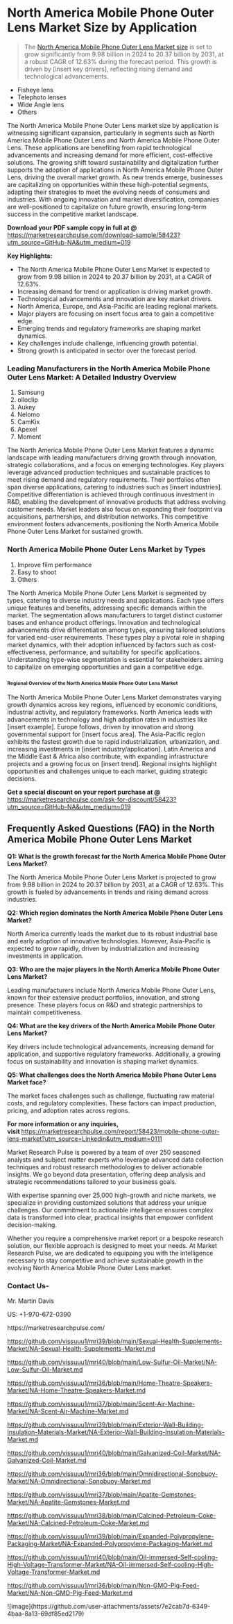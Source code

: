 <h1>North America Mobile Phone Outer Lens Market&nbsp;Size by Application</h1><blockquote><p>The <a href="https://marketresearchpulse.com/download-sample/58423?utm_source=GitHub-NA&amp;utm_medium=019">North America Mobile Phone Outer Lens Market size</a> is set to grow significantly from 9.98 billion in 2024 to 20.37 billion by 2031, at a robust CAGR of 12.63% during the forecast period. This growth is driven by [insert key drivers], reflecting rising demand and technological advancements.</p></blockquote><ul><li>Fisheye lens<li> Telephoto lenses<li> Wide Angle lens<li> Others</li></ul><p>The North America Mobile Phone Outer Lens market size by application is witnessing significant expansion, particularly in segments such as North America Mobile Phone Outer Lens and North America Mobile Phone Outer Lens. These applications are benefiting from rapid technological advancements and increasing demand for more efficient, cost-effective solutions. The growing shift toward sustainability and digitalization further supports the adoption of applications in North America Mobile Phone Outer Lens, driving the overall market growth. As new trends emerge, businesses are capitalizing on opportunities within these high-potential segments, adapting their strategies to meet the evolving needs of consumers and industries. With ongoing innovation and market diversification, companies are well-positioned to capitalize on future growth, ensuring long-term success in the competitive market landscape.</p><p><strong>Download your PDF sample copy in full at @ </strong><a href="https://marketresearchpulse.com/download-sample/58423?utm_source=GitHub-NA&amp;utm_medium=019">https://marketresearchpulse.com/download-sample/58423?utm_source=GitHub-NA&amp;utm_medium=019</a></p><p><strong>Key Highlights: </strong></p><ul><li>The North America Mobile Phone Outer Lens Market is expected to grow from 9.98 billion in 2024 to 20.37 billion by 2031, at a CAGR of 12.63%.</li><li>Increasing demand for trend or application is driving market growth.</li><li>Technological advancements and innovation are key market drivers.</li><li>North America, Europe, and Asia-Pacific are leading regional markets.</li><li>Major players are focusing on insert focus area to gain a competitive edge.</li><li>Emerging trends and regulatory frameworks are shaping market dynamics.</li><li>Key challenges include challenge, influencing growth potential.</li><li>Strong growth is anticipated in sector over the forecast period.</li></ul><h3>Leading Manufacturers in the North America Mobile Phone Outer Lens Market: A Detailed Industry Overview</h3><ol><li>Samsung</li><li>olloclip</li><li>Aukey</li><li>Nelomo</li><li>CamKix</li><li>Apexel</li><li>Moment</li></ol><div class="flex max-w-full flex-col flex-grow"><div class="min-h-8 text-message flex w-full flex-col items-end gap-2 whitespace-normal break-words [.text-message+&amp;]:mt-5" dir="auto" data-message-author-role="assistant" data-message-id="fd8432e4-4910-450d-b182-61b7bfb0a01f" data-message-model-slug="gpt-4o"><div class="flex w-full flex-col gap-1 empty:hidden first:pt-[3px]"><div class="markdown prose w-full break-words dark:prose-invert light"><p>The North America Mobile Phone Outer Lens Market features a dynamic landscape with leading manufacturers driving growth through innovation, strategic collaborations, and a focus on emerging technologies. Key players leverage advanced production techniques and sustainable practices to meet rising demand and regulatory requirements. Their portfolios often span diverse applications, catering to industries such as [insert industries]. Competitive differentiation is achieved through continuous investment in R&amp;D, enabling the development of innovative products that address evolving customer needs. Market leaders also focus on expanding their footprint via acquisitions, partnerships, and distribution networks. This competitive environment fosters advancements, positioning the North America Mobile Phone Outer Lens Market for sustained growth.</p></div></div></div></div><h3>North America Mobile Phone Outer Lens Market by Types</h3><ol><li>Improve film performance<li> Easy to shoot<li> Others</li></ol><div class="flex max-w-full flex-col flex-grow"><div class="min-h-8 text-message flex w-full flex-col items-end gap-2 whitespace-normal break-words [.text-message+&amp;]:mt-5" dir="auto" data-message-author-role="assistant" data-message-id="084470be-0bb7-4664-bddf-5156b4f41249" data-message-model-slug="gpt-4o-mini"><div class="flex w-full flex-col gap-1 empty:hidden first:pt-[3px]"><div class="markdown prose w-full break-words dark:prose-invert light"><p>The North America Mobile Phone Outer Lens Market is segmented by types, catering to diverse industry needs and applications. Each type offers unique features and benefits, addressing specific demands within the market. The segmentation allows manufacturers to target distinct customer bases and enhance product offerings. Innovation and technological advancements drive differentiation among types, ensuring tailored solutions for varied end-user requirements. These types play a pivotal role in shaping market dynamics, with their adoption influenced by factors such as cost-effectiveness, performance, and suitability for specific applications. Understanding type-wise segmentation is essential for stakeholders aiming to capitalize on emerging opportunities and gain a competitive edge.</p></div></div></div></div><h3><span style="font-size: 11px;">Regional Overview of the North America Mobile Phone Outer Lens Market</span></h3><div class="flex max-w-full flex-col flex-grow"><div class="min-h-8 text-message flex w-full flex-col items-end gap-2 whitespace-normal break-words [.text-message+&amp;]:mt-5" dir="auto" data-message-author-role="assistant" data-message-id="e9038762-ce64-4e30-91c9-9bd413514231" data-message-model-slug="gpt-4o-mini"><div class="flex w-full flex-col gap-1 empty:hidden first:pt-[3px]"><div class="markdown prose w-full break-words dark:prose-invert light"><p>The North America Mobile Phone Outer Lens Market demonstrates varying growth dynamics across key regions, influenced by economic conditions, industrial activity, and regulatory frameworks. North America leads with advancements in technology and high adoption rates in industries like [insert example]. Europe follows, driven by innovation and strong governmental support for [insert focus area]. The Asia-Pacific region exhibits the fastest growth due to rapid industrialization, urbanization, and increasing investments in [insert industry/application]. Latin America and the Middle East &amp; Africa also contribute, with expanding infrastructure projects and a growing focus on [insert trend]. Regional insights highlight opportunities and challenges unique to each market, guiding strategic decisions.</p></div></div></div></div><p><strong>Get a special discount on your report purchase at @ </strong><a href="https://marketresearchpulse.com/ask-for-discount/58423?utm_source=GitHub-NA&amp;utm_medium=019">https://marketresearchpulse.com/ask-for-discount/58423?utm_source=GitHub-NA&amp;utm_medium=019</a></p><h2>Frequently Asked Questions (FAQ) in the North America Mobile Phone Outer Lens Market</h2><p><strong>Q1: What is the growth forecast for the North America Mobile Phone Outer Lens Market?</strong></p><p>The North America Mobile Phone Outer Lens Market is projected to grow from 9.98 billion in 2024 to 20.37 billion by 2031, at a CAGR of 12.63%. This growth is fueled by advancements in trends and rising demand across industries.</p><p><strong>Q2: Which region dominates the North America Mobile Phone Outer Lens Market?</strong></p><p>North America currently leads the market due to its robust industrial base and early adoption of innovative technologies. However, Asia-Pacific is expected to grow rapidly, driven by industrialization and increasing investments in application.</p><p><strong>Q3: Who are the major players in the North America Mobile Phone Outer Lens Market?</strong></p><p>Leading manufacturers include North America Mobile Phone Outer Lens, known for their extensive product portfolios, innovation, and strong presence. These players focus on R&amp;D and strategic partnerships to maintain competitiveness.</p><p><strong>Q4: What are the key drivers of the North America Mobile Phone Outer Lens Market?</strong></p><p>Key drivers include technological advancements, increasing demand for application, and supportive regulatory frameworks. Additionally, a growing focus on sustainability and innovation is shaping market dynamics.</p><p><strong>Q5: What challenges does the North America Mobile Phone Outer Lens Market face?</strong></p><p>The market faces challenges such as challenge, fluctuating raw material costs, and regulatory complexities. These factors can impact production, pricing, and adoption rates across regions.</p><p><strong>For more information or any inquiries, visit&nbsp;</strong><a href="https://marketresearchpulse.com/report/58423/mobile-phone-outer-lens-market?utm_source=Linkedin&utm_medium=0111">https://marketresearchpulse.com/report/58423/mobile-phone-outer-lens-market?utm_source=Linkedin&utm_medium=0111</a></p><p>Market Research Pulse is powered by a team of over 250 seasoned analysts and subject matter experts who leverage advanced data collection techniques and robust research methodologies to deliver actionable insights. We go beyond data presentation, offering deep analysis and strategic recommendations tailored to your business goals.</p><p>With expertise spanning over 25,000 high-growth and niche markets, we specialize in providing customized solutions that address your unique challenges. Our commitment to actionable intelligence ensures complex data is transformed into clear, practical insights that empower confident decision-making.</p><p>Whether you require a comprehensive market report or a bespoke research solution, our flexible approach is designed to meet your needs. At Market Research Pulse, we are dedicated to equipping you with the intelligence necessary to stay competitive and achieve sustainable growth in the evolving North America Mobile Phone Outer Lens market.</p><h3><strong>Contact Us-</strong></h3><p>Mr. Martin Davis</p><p>US: +1-970-672-0390</p><p>https://marketresearchpulse.com/</p><p><a href="https://github.com/vissuuu1/mri39/blob/main/Sexual-Health-Supplements-Market/NA-Sexual-Health-Supplements-Market.md">https://github.com/vissuuu1/mri39/blob/main/Sexual-Health-Supplements-Market/NA-Sexual-Health-Supplements-Market.md</a></p><p><a href="https://github.com/vissuuu1/mri40/blob/main/Low-Sulfur-Oil-Market/NA-Low-Sulfur-Oil-Market.md">https://github.com/vissuuu1/mri40/blob/main/Low-Sulfur-Oil-Market/NA-Low-Sulfur-Oil-Market.md</a></p><p><a href="https://github.com/vissuuu1/mri36/blob/main/Home-Theatre-Speakers-Market/NA-Home-Theatre-Speakers-Market.md">https://github.com/vissuuu1/mri36/blob/main/Home-Theatre-Speakers-Market/NA-Home-Theatre-Speakers-Market.md</a></p><p><a href="https://github.com/vissuuu1/mri37/blob/main/Scent-Air-Machine-Market/NA-Scent-Air-Machine-Market.md">https://github.com/vissuuu1/mri37/blob/main/Scent-Air-Machine-Market/NA-Scent-Air-Machine-Market.md</a></p><p><a href="https://github.com/vissuuu1/mri39/blob/main/Exterior-Wall-Building-Insulation-Materials-Market/NA-Exterior-Wall-Building-Insulation-Materials-Market.md">https://github.com/vissuuu1/mri39/blob/main/Exterior-Wall-Building-Insulation-Materials-Market/NA-Exterior-Wall-Building-Insulation-Materials-Market.md</a></p><p><a href="https://github.com/vissuuu1/mri40/blob/main/Galvanized-Coil-Market/NA-Galvanized-Coil-Market.md">https://github.com/vissuuu1/mri40/blob/main/Galvanized-Coil-Market/NA-Galvanized-Coil-Market.md</a></p><p><a href="https://github.com/vissuuu1/mri36/blob/main/Omnidirectional-Sonobuoy-Market/NA-Omnidirectional-Sonobuoy-Market.md">https://github.com/vissuuu1/mri36/blob/main/Omnidirectional-Sonobuoy-Market/NA-Omnidirectional-Sonobuoy-Market.md</a></p><p><a href="https://github.com/vissuuu1/mri37/blob/main/Apatite-Gemstones-Market/NA-Apatite-Gemstones-Market.md">https://github.com/vissuuu1/mri37/blob/main/Apatite-Gemstones-Market/NA-Apatite-Gemstones-Market.md</a></p><p><a href="https://github.com/vissuuu1/mri38/blob/main/Calcined-Petroleum-Coke-Market/NA-Calcined-Petroleum-Coke-Market.md">https://github.com/vissuuu1/mri38/blob/main/Calcined-Petroleum-Coke-Market/NA-Calcined-Petroleum-Coke-Market.md</a></p><p><a href="https://github.com/vissuuu1/mri39/blob/main/Expanded-Polypropylene-Packaging-Market/NA-Expanded-Polypropylene-Packaging-Market.md">https://github.com/vissuuu1/mri39/blob/main/Expanded-Polypropylene-Packaging-Market/NA-Expanded-Polypropylene-Packaging-Market.md</a></p><p><a href="https://github.com/vissuuu1/mri40/blob/main/Oil-immersed-Self-cooling-High-Voltage-Transformer-Market/NA-Oil-immersed-Self-cooling-High-Voltage-Transformer-Market.md">https://github.com/vissuuu1/mri40/blob/main/Oil-immersed-Self-cooling-High-Voltage-Transformer-Market/NA-Oil-immersed-Self-cooling-High-Voltage-Transformer-Market.md</a></p><p><a href="https://github.com/vissuuu1/mri36/blob/main/Non-GMO-Pig-Feed-Market/NA-Non-GMO-Pig-Feed-Market.md">https://github.com/vissuuu1/mri36/blob/main/Non-GMO-Pig-Feed-Market/NA-Non-GMO-Pig-Feed-Market.md</a></p>
![image](https://github.com/user-attachments/assets/7e2cab7d-6349-4baa-8a13-69df85ed2179)
